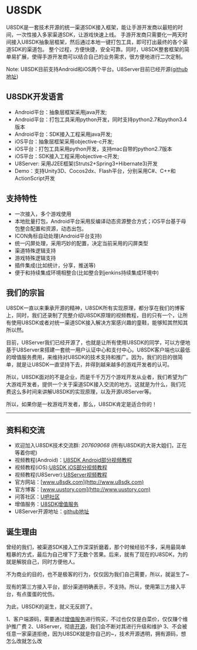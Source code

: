 U8SDK
=====

U8SDK是一套技术开源的统一渠道SDK接入框架，能让手游开发商以最短的时间，一次性接入多家渠道SDK，让游戏快速上线。
手游开发商只需要化一两天时间接入U8SDK抽象层框架，然后通过本地一键打包工具，即可打出最终的各个渠道SDK的渠道包。
整个过程，方便快捷，安全可靠。同时，U8SDK整套框架的简单易扩展，使得手游开发商可以结合自己的业务需求，很方便地进行二次定制。


Note: U8SDK目前支持Android和iOS两个平台。U8Server目前已经开源([github地址](https://github.com/u8-xiaohei/U8Server))

U8SDK开发语言
--------

  * Android平台：抽象层框架采用java开发;
  * Android平台：打包工具采用python开发，同时支持python2.7和python3.4版本
  * Android平台：SDK接入工程采用java开发;
  * iOS平台：抽象层框架采用objective-c开发;
  * iOS平台：打包工具采用python开发，支持mac自带的python2.7版本
  * iOS平台：SDK接入工程采用objective-c开发;
  * U8Server: 采用J2EE框架(Struts2+Spring3+Hibernate3)开发
  * Demo：支持Unity3D、Cocos2dx、Flash平台，分别采用C#、C++和ActionScript开发


支持特性
------------

* 一次接入，多个游戏使用
* 本地批量打包，Android平台采用反编译动态资源整合方式；iOS平台基于母包整合配置和资源，动态出包。
* ICON角标自动处理(Android平台支持)
* 统一闪屏处理，采用巧妙的配置，决定当前采用的闪屏类型
* 渠道特殊逻辑支持
* 游戏特殊逻辑支持
* 插件集成(比如统计，分享，推送等)
* 便于和持续集成环境相整合(比如整合到jenkins持续集成环境中)

我们的宗旨
-----------------

U8SDK一直以来秉承开源的精神，U8SDK所有实现原理，都分享在我们的博客上，同时，我们还录制了完整介绍U8SDK原理的视频教程，目的只有一个，让所有使用U8SDK或者对统一渠道SDK接入解决方案感兴趣的童鞋，能够知其然知其所以然。

目前，U8Server我们已经开源了，也就是让所有使用U8SDK的同学，可以方便地基于U8Server来搭建一套统一用户认证中心和支付中心。U8SDK客户端也以最低的增值服务费用，来维持对U8SDK的技术支持和推广。因为，我们的目的很简单，就是让U8SDK一直坚持下去，并得到越来越多的游戏开发者的认可。

所以，U8SDK面对的不是企业，而是千千万万个游戏开发从业者，我们希望为广大游戏开发者，提供一个关于渠道SDK接入交流的地方。这就是为什么，我们花费这么多时间来讲解U8SDK的实现原理，以及开源U8Server等。

所以，如果你是一枚游戏开发者，那么，U8SDK肯定是适合你的！

- - - -

资料和交流
----------------------

  * 欢迎加入U8SDK技术交流群: *207609068* (所有U8SDK的大哥大姐们，正在等着你呢)
  * 视频教程(Android)：[U8SDK Android部分视频教程](http://www.chuanke.com/2869716-122613.html)
  * 视频教程(iOS):[U8SDK iOS部分视频教程](http://www.chuanke.com/2869716-161991.html)
  * 视频教程(U8Server):[U8Server视频教程](http://www.chuanke.com/2869716-164072.html)
  * 官方网站：[www.u8sdk.com](http://www.u8sdk.com)
  * 官方博客：[www.uustory.com](http://www.uustory.com)
  * 问答社区：[U吧社区](http://www.uustory.com/sdk)
  * 增值服务：[U8SDK增值服务](http://www.u8sdk.com/plus/index.html)
  * U8Server开源地址：[github地址](https://github.com/u8-xiaohei/U8Server)


诞生理由
-------

曾经的我们，被渠道SDK接入工作深深折磨着，那个时候经验不多，采用最简单粗暴的方式，最后为自己埋下了无数个苦果。后来，就有了现在的U8SDK，为的就是解脱自己，同时方便他人。

不为商业的目的，也不是极客的行为，仅仅因为我们自己需要，所以，就诞生了~

现有的第三方接入平台，部分渠道明确表示，不支持。所以，使用第三方接入平台，有点蛋蛋的忧伤。

为此，U8SDK的诞生，就义无反顾了。


1、客户端源码，需要通过[增值服务](http://www.u8sdk.com/plus/index.html)进行购买，不过也仅仅是白菜价，仅仅赚个维护推广费
2、U8Server，彻底[开源](https://github.com/u8-xiaohei/U8Server)，我们会不断对其进行升级和维护
3、不会被任意一家渠道拒绝，因为U8SDK就是你自己的~，技术开源透明，拥有源码，想怎么改就怎么改





